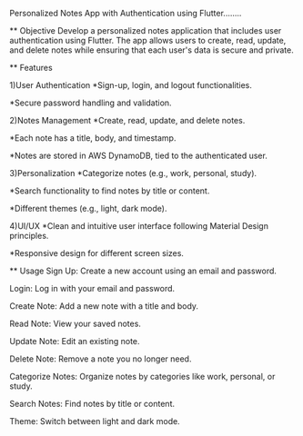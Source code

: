 Personalized Notes App with Authentication using Flutter........

** Objective
Develop a personalized notes application that includes user authentication using Flutter. 
The app allows users to create, read, update, and delete notes while ensuring that each user's data is secure and private.

** Features

1)User Authentication
*Sign-up, login, and logout functionalities.

*Secure password handling and validation.

2)Notes Management
*Create, read, update, and delete notes.

*Each note has a title, body, and timestamp.

*Notes are stored in AWS DynamoDB, tied to the authenticated user.

3)Personalization
*Categorize notes (e.g., work, personal, study).

*Search functionality to find notes by title or content.

*Different themes (e.g., light, dark mode).

4)UI/UX
*Clean and intuitive user interface following Material Design principles.

*Responsive design for different screen sizes.

** Usage
Sign Up: Create a new account using an email and password.

Login: Log in with your email and password.

Create Note: Add a new note with a title and body.

Read Note: View your saved notes.

Update Note: Edit an existing note.

Delete Note: Remove a note you no longer need.

Categorize Notes: Organize notes by categories like work, personal, or study.

Search Notes: Find notes by title or content.

Theme: Switch between light and dark mode.

